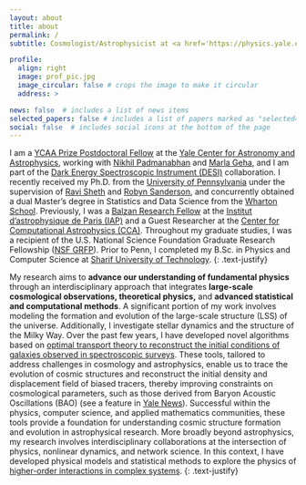 ```yaml
---
layout: about
title: about
permalink: /
subtitle: Cosmologist/Astrophysicist at <a href='https://physics.yale.edu/people/farnik-nikakhtar'>Yale University</a> 

profile:
  align: right
  image: prof_pic.jpg
  image_circular: false # crops the image to make it circular
  address: > 

news: false  # includes a list of news items
selected_papers: false # includes a list of papers marked as "selected={true}"
social: false  # includes social icons at the bottom of the page
---
```


I am a <a href='https://physics.yale.edu/opportunities/ycaa-prize-fellowship/'>YCAA Prize Postdoctoral Fellow</a> at the <a href='https://ycaa.yale.edu/'>Yale Center for Astronomy and Astrophysics</a>, working with <a href='https://physics.yale.edu/people/nikhil-padmanabhan'>Nikhil Padmanabhan</a> and <a href='http://www.astro.yale.edu/mgeha/'>Marla Geha</a>, and I am part of the <a href='https://www.desi.lbl.gov/'>Dark Energy Spectroscopic Instrument (DESI)</a> collaboration. I recently received my Ph.D. from the <a href='https://www.physics.upenn.edu/'>University of Pennsylvania</a> under the supervision of <a href='https://live-sas-physics.pantheon.sas.upenn.edu/people/standing-faculty/ravi-sheth'>Ravi Sheth</a> and <a href='https://live-sas-physics.pantheon.sas.upenn.edu/people/standing-faculty/robyn-sanderson'>Robyn Sanderson</a>, and concurrently obtained a dual Master’s degree in Statistics and Data Science from the <a href='https://statistics.wharton.upenn.edu/'>Wharton School</a>. Previously, I was a <a href='https://balzan.new.ox.ac.uk/'>Balzan Research Fellow</a> at the <a href='https://www.iap.fr/?langue=en'>Institut d’astrophysique de Paris (IAP)</a> and a Guest Researcher at the <a href='https://www.simonsfoundation.org/flatiron/center-for-computational-astrophysics/'>Center for Computational Astrophysics (CCA)</a>. Throughout my graduate studies, I was a recipient of the U.S. National Science Foundation Graduate Research Fellowship (<a href='https://www.nsfgrfp.org/'>NSF GRFP</a>). Prior to Penn, I completed my B.Sc. in Physics and Computer Science at <a href='https://en.sharif.ir/'>Sharif University of Technology</a>.
{: .text-justify}


My research aims to <b>advance our understanding of fundamental physics</b> through an interdisciplinary approach that integrates <b>large-scale cosmological observations, theoretical physics,</b> and <b>advanced statistical and computational methods</b>. A significant portion of my work involves modeling the formation and evolution of the large-scale structure (LSS) of the universe. Additionally, I investigate stellar dynamics and the structure of the Milky Way. Over the past few years, I have developed novel algorithms based on <a href='https://journals.aps.org/prl/abstract/10.1103/PhysRevLett.129.251101'>optimal transport theory to reconstruct the initial conditions of galaxies observed in spectroscopic surveys</a>. These tools, tailored to address challenges in cosmology and astrophysics, enable us to trace the evolution of cosmic structures and reconstruct the initial density and displacement field of biased tracers, thereby improving constraints on cosmological parameters, such as those derived from Baryon Acoustic Oscillations (BAO) (see a feature in <a href='https://physics.yale.edu/news/yale-news-insights-and-outcomes-got-cosmic-milk'>Yale News</a>). Successful within the physics, computer science, and applied mathematics communities, these tools provide a foundation for understanding cosmic structure formation and evolution in astrophysical research. More broadly beyond astrophysics, my research involves interdisciplinary collaborations at the intersection of physics, nonlinear dynamics, and network science. In this context, I have developed physical models and statistical methods to explore the physics of <a href='https://iopscience.iop.org/article/10.1088/1367-2630/acec63'>higher-order interactions in complex systems</a>.
{: .text-justify}